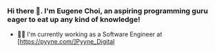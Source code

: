 ### Hi there 👋. I'm Eugene Choi, an aspiring programming guru eager to eat up any kind of knowledge!

- 👨‍💻 I'm currently working as a Software Engineer at [https://pyyne.com/]Pyyne_Digital
<!--
**eugeneiohc/eugeneiohc** is a ✨ _special_ ✨ repository because its `README.md` (this file) appears on your GitHub profile.

Here are some ideas to get you started:

- 🔭 I’m currently working on ...
- 🌱 I’m currently learning ...
- 👯 I’m looking to collaborate on ...
- 🤔 I’m looking for help with ...
- 💬 Ask me about ...
- 📫 How to reach me: ...
- 😄 Pronouns: ...
- ⚡ Fun fact: ...
-->
